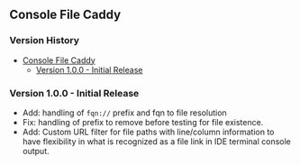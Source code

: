 ## Console File Caddy

[TOC]: # " Version History"

### Version History
- [Console File Caddy](#console-file-caddy)
    - [Version 1.0.0 - Initial Release](#version-100---initial-release)


### Version 1.0.0 - Initial Release

* Add: handling of `fqn://` prefix and fqn to file resolution
* Fix: handling of prefix to remove before testing for file existence.
* Add: Custom URL filter for file paths with line/column information to have flexibility in what
  is recognized as a file link in IDE terminal console output.

